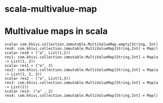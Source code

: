 scala-multivalue-map
====================

Multivalue maps in scala
=======


	scala> com.khivi.collection.immutable.MultiValueMap.empty[String, Int]
	res0: com.khivi.collection.immutable.MultiValueMap[String,Int] = Map()
	scala> res0 + ("a", List(1,2))
	res1: com.khivi.collection.immutable.MultiValueMap[String,Int] = Map(a -> List(1, 2))
	scala> res1 + ("a", 3)
	res2: com.khivi.collection.immutable.MultiValueMap[String,Int] = Map(a -> List(1, 2, 3))
	scala> res2 - ("a", List(1,3))
	res3: com.khivi.collection.immutable.MultiValueMap[String,Int] = Map(a -> List(2))
	scala> res3- ("a" , 2)
	res4: com.khivi.collection.immutable.MultiValueMap[String,Int] = Map()
